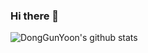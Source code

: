 ### Hi there 👋

![DongGunYoon's github stats](https://github-readme-stats.vercel.app/api?username=DongGunYoon&show_icons=true&theme=merko)
